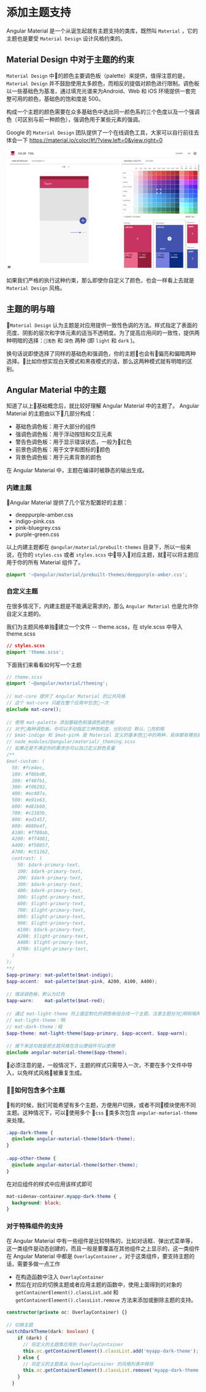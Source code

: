 # 添加主题支持

Angular Material 是一个从诞生起就有主题支持的类库，既然叫 `Material` ，它的主题也是要受 `Material Design` 设计风格约束的。

## Material Design 中对于主题的约束

`Material Design` 中的颜色主要调色板（palette）来提供，值得注意的是， `Material Design` 并不鼓励使用太多颜色，而相反的提倡对颜色进行限制。调色板以一些基础色为基准，通过填充光谱来为Android、Web 和 iOS 环境提供一套完整可用的颜色，基础色的饱和度是 500。

构成一个主题的颜色需要在众多基础色中选出同一颜色系的三个色度以及一个强调色（可区别与前一种颜色），强调色用于某些元素的强调。

Google 的 `Material Design` 团队提供了一个在线调色工具，大家可以自行前往去体会一下 https://material.io/color/#!/?view.left=0&view.right=0

![Color Tool](/assets/2018-03-02-23-45-12.png)

如果我们严格的执行这种约束，那么即使你自定义了颜色，也会一样看上去就是 `Material Design` 风格。

## 主题的明与暗

`Material Design` 认为主题是对应用提供一致性色调的方法。样式指定了表面的亮度、阴影的层次和字体元素的适当不透明度。为了提高应用间的一致性，提供两种明暗的选择：`浅色` 和 `深色` 两种 (即 `light` 和 `dark` )。

换句话说即使选择了同样的基础色和强调色，你的主题也会有偏亮和偏暗两种选择。比如你想实现白天模式和黑夜模式的话，那么这两种模式就有明暗的区别。

## Angular Material 中的主题

知道了以上基础概念后，就比较好理解 Angular Material 中的主题了。 Angular Material 的主题由以下几部分构成：

* 基础色调色板：用于大部分的组件
* 强调色调色板：用于浮动按钮和交互元素
* 警告色调色板：用于显示错误状态，一般为红色
* 前景色调色板：用于文字和图标的颜色
* 背景色调色板：用于元素背景的颜色

在 Angular Material 中，主题在编译时被静态的输出生成。

### 内建主题

Angular Material 提供了几个官方配置好的主题：

* deeppurple-amber.css
* indigo-pink.css
* pink-bluegrey.css
* purple-green.css

以上内建主题都在 `@angular/material/prebuilt-themes` 目录下，所以一般来说，在你的 `styles.css` 或者 `styles.scss` 中导入对应主题，就可以将主题应用于你的所有 Material 组件了。

```css
@import '~@angular/material/prebuilt-themes/deeppurple-amber.css';
```

### 自定义主题

在很多情况下，内建主题是不能满足需求的，那么 `Angular Material` 也是允许你自定义主题的。

我们为主题风格单独建立一个文件 -- theme.scss，在 style.scss 中导入 theme.scss

```css
// styles.scss
@import 'theme.scss';
```

下面我们来看看如何写一个主题

```scss
// theme.scss
@import '~@angular/material/theming';

// mat-core 提供了 Angular Material 的公共风格
// 这个 mat-core 只能在整个应用中包含一次
@include mat-core();

// 使用 mat-palette 添加基础色和强调色调色板
// 对于每种调色板，你可以手动指定三种饱和度，分别对应 默认、亮和暗
// $mat-indigo 和 $mat-pink 是 Material 定义的基本色中的两种，具体都有哪些颜色可以查看
// node_modules/@angular/material/_theming.scss
// 如果还是不满足你的需求你可以自己定义颜色变量
/**
$mat-custom: (
  50: #fce4ec,
  100: #f8bbd0,
  200: #f48fb1,
  300: #f06292,
  400: #ec407a,
  500: #e91e63,
  600: #d81b60,
  700: #c2185b,
  800: #ad1457,
  900: #880e4f,
  A100: #ff80ab,
  A200: #ff4081,
  A400: #f50057,
  A700: #c51162,
  contrast: (
    50: $dark-primary-text,
    100: $dark-primary-text,
    200: $dark-primary-text,
    300: $dark-primary-text,
    400: $dark-primary-text,
    500: $light-primary-text,
    600: $light-primary-text,
    700: $light-primary-text,
    800: $light-primary-text,
    900: $light-primary-text,
    A100: $dark-primary-text,
    A200: $light-primary-text,
    A400: $light-primary-text,
    A700: $light-primary-text,
  )
);
**/
$app-primary: mat-palette($mat-indigo);
$app-accent:  mat-palette($mat-pink, A200, A100, A400);

// 错误调色板，默认为红色
$app-warn:    mat-palette($mat-red);

// 通过 mat-light-theme 将上面定制化的调色板组合成一个主题，注意主题分为明和暗两种
// mat-light-theme：明
// mat-dark-theme：暗
$app-theme: mat-light-theme($app-primary, $app-accent, $app-warn);

// 接下来这句就是把主题风格包含以便组件可以使用
@include angular-material-theme($app-theme);
```

必须注意的是，一般情况下，主题的样式只需导入一次，不要在多个文件中导入，以免样式风格被重复生成。

### 如何包含多个主题

有的时候，我们可能希望有多个主题，方便用户切换，或者不同模块使用不同主题。这种情况下，可以使用多个 `css` 类多次包含 `angular-material-theme` 来处理。

```scss
.app-dark-theme {
  @include angular-material-theme($dark-theme);
}

.app-other-theme {
  @include angular-material-theme($other-theme);
}
```

在对应组件的样式中应用该样式即可

```scss
mat-sidenav-container.myapp-dark-theme {
  background: black;
}
```

### 对于特殊组件的支持

在 Angular Material 中有一些组件是比较特殊的，比如对话框、弹出式菜单等，这一类组件是动态创建的，而且一般是要覆盖在其他组件之上显示的，这一类组件在 Angular Material 中都是 `OverlayContainer` 。对于这类组件，要支持主题的话，需要多做一点工作

* 在构造函数中注入 `OverlayContainer`
* 然后在对应的切换主题或者应用主题的函数中，使用上面得到的对象的 `getContainerElement().classList.add` 和 `getContainerElement().classList.remove` 方法来添加或删除主题的支持。

```ts
constructor(private oc: OverlayContainer) {}

// 切换主题
switchDarkTheme(dark: boolean) {
    if (dark) {
      // 将定义的主题类应用到 OverlayContainer
      this.oc.getContainerElement().classList.add('myapp-dark-theme');
    } else {
      // 将定义的主题类从 OverlayContainer 的风格列表中移除
      this.oc.getContainerElement().classList.remove('myapp-dark-theme');
    }
  }
```
